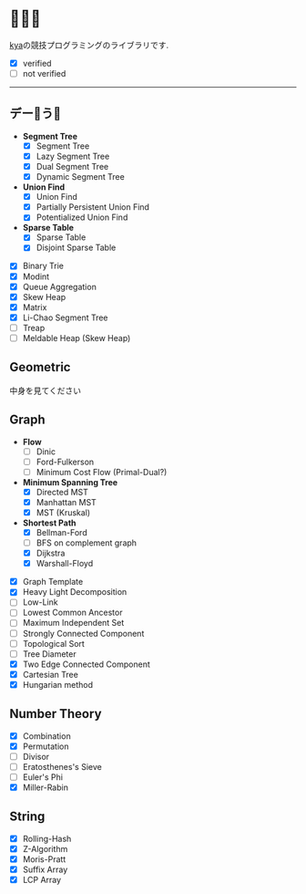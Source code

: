 # 🐙🐘🦍
[kya](https://twitter.com/kya_ski)の競技プログラミングのライブラリです. 
- [x] verified
- [ ] not verified

***

## デー🐙う🐘
- **Segment Tree**
  - [x] Segment Tree
  - [x] Lazy Segment Tree
  - [x] Dual Segment Tree
  - [x] Dynamic Segment Tree
- **Union Find**
  - [x] Union Find
  - [x] Partially Persistent Union Find
  - [x] Potentialized Union Find
- **Sparse Table**
  - [x] Sparse Table
  - [x] Disjoint Sparse Table
- [x] Binary Trie
- [x] Modint
- [x] Queue Aggregation
- [x] Skew Heap
- [x] Matrix
- [x] Li-Chao Segment Tree
- [ ] Treap
- [ ] Meldable Heap (Skew Heap)

## Geometric
中身を見てください

## Graph
- **Flow**
  - [ ] Dinic
  - [ ] Ford-Fulkerson
  - [ ] Minimum Cost Flow (Primal-Dual?)
- **Minimum Spanning Tree**
  - [x] Directed MST
  - [x] Manhattan MST
  - [x] MST (Kruskal)
- **Shortest Path**
  - [x] Bellman-Ford
  - [ ] BFS on complement graph
  - [x] Dijkstra
  - [x] Warshall-Floyd
- [x] Graph Template
- [x] Heavy Light Decomposition
- [ ] Low-Link
- [ ] Lowest Common Ancestor
- [ ] Maximum Independent Set
- [ ] Strongly Connected Component
- [ ] Topological Sort
- [ ] Tree Diameter
- [x] Two Edge Connected Component
- [x] Cartesian Tree
- [x] Hungarian method

## Number Theory
- [x] Combination
- [x] Permutation
- [ ] Divisor
- [ ] Eratosthenes's Sieve
- [ ] Euler's Phi
- [x] Miller-Rabin

## String
- [x] Rolling-Hash
- [x] Z-Algorithm
- [x] Moris-Pratt
- [x] Suffix Array
- [x] LCP Array